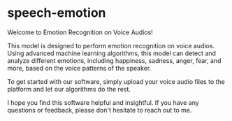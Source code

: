 # speech-emotion

Welcome to Emotion Recognition on Voice Audios!

This model is designed to perform emotion recognition on voice audios. Using advanced machine learning algorithms, this model can detect and analyze different emotions, including happiness, sadness, anger, fear, and more, based on the voice patterns of the speaker.

To get started with our software, simply upload your voice audio files to the platform and let our algorithms do the rest. 

I hope you find this software helpful and insightful. If you have any questions or feedback, please don't hesitate to reach out to me.
